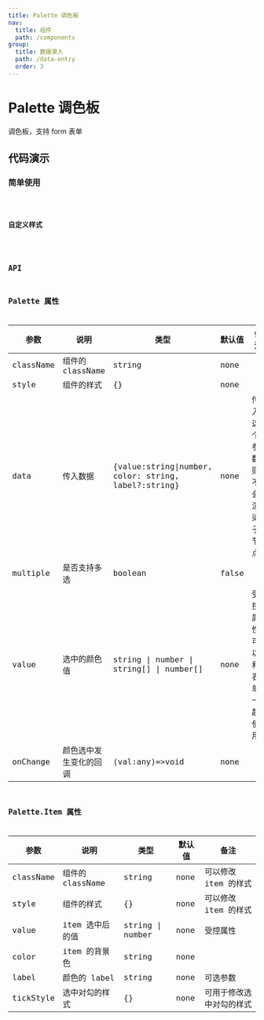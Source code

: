 ```yaml
---
title: Palette 调色板
nav:
  title: 组件
  path: /components
group:
  title: 数据录入
  path: /data-entry
  order: 3
---
```


# Palette 调色板

调色板，支持 form 表单

## 代码演示

### 简单使用

<code src="./demo/simple.tsx" />

### 自定义样式

<code src="./demo/advance.tsx" />

## API

## Palette 属性

| 参数      | 说明                   | 类型                                                 | 默认值 | 备注                         |
| --------- | ---------------------- | ---------------------------------------------------- | ------ | ---------------------------- |
| className | 组件的 className       | string                                               | none   |                              |
| style     | 组件的样式             | {}                                                   | none   |                              |
| data      | 传入数据               | {value:string\|number, color: string, label?:string} | none   | 传入这个参数则不会渲染子节点 |
| multiple  | 是否支持多选           | boolean                                              | false  |                              |
| value     | 选中的颜色值           | string \| number \| string[] \| number[]             | none   | 受控属性,可以和表单一起使用  |
| onChange  | 颜色选中发生变化的回调 | (val:any)=>void                                      | none   |                              |

## Palette.Item 属性

| 参数      | 说明             | 类型             | 默认值 | 备注                     |
| --------- | ---------------- | ---------------- | ------ | ------------------------ |
| className | 组件的 className | string           | none   | 可以修改 item 的样式     |
| style     | 组件的样式       | {}               | none   | 可以修改 item 的样式     |
| value     | item 选中后的值  | string \| number | none   | 受控属性                 |
| color     | item 的背景色    | string           | none   |                          |
| label     | 颜色的 label     | string           | none   | 可选参数                 |
| tickStyle | 选中对勾的样式   | {}               | none   | 可用于修改选中对勾的样式 |
